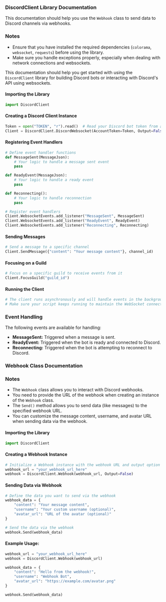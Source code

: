 ### DiscordClient Library Documentation

This documentation should help you use the `Webhook` class to send data to Discord channels via webhooks.

### Notes
- Ensure that you have installed the required dependencies (`colorama`, `websocket`, `requests`) before using the library.
- Make sure you handle exceptions properly, especially when dealing with network connections and websockets.

This documentation should help you get started with using the `DiscordClient` library for building Discord bots or interacting with Discord's API using websockets.


#### Importing the Library
```python
import DiscordClient
```

#### Creating a Discord Client Instance
```python
Token = open("TOKEN", "r").read()  # Read your Discord bot token from a file
Client = DiscordClient.DiscordWebsocket(AccountToken=Token, Output=False)
```

#### Registering Event Handlers
```python
# Define event handler functions
def MessageSent(MessageJson):
    # Your logic to handle a message sent event
    pass

def ReadyEvent(MessageJson):
    # Your logic to handle a ready event
    pass

def Reconnecting():
    # Your logic to handle reconnection
    pass

# Register event handlers
Client.WebsocketEvents.add_listener("MessageSent", MessageSent)
Client.WebsocketEvents.add_listener("ReadyEvent", ReadyEvent)
Client.WebsocketEvents.add_listener("Reconnecting", Reconnecting)
```

#### Sending Messages
```python
# Send a message to a specific channel
Client.SendMessage({"content": "Your message content"}, channel_id)
```

#### Focusing on a Guild
```python
# Focus on a specific guild to receive events from it
Client.FocusGuild("guild_id")
```

#### Running the Client
```python
# The client runs asynchronously and will handle events in the background
# Make sure your script keeps running to maintain the WebSocket connection
```

### Event Handling
The following events are available for handling:

- **MessageSent:** Triggered when a message is sent.
- **ReadyEvent:** Triggered when the bot is ready and connected to Discord.
- **Reconnecting:** Triggered when the bot is attempting to reconnect to Discord.

### Webhook Class Documentation

### Notes
- The `Webhook` class allows you to interact with Discord webhooks.
- You need to provide the URL of the webhook when creating an instance of the `Webhook` class.
- The `Send()` method allows you to send data (like messages) to the specified webhook URL.
- You can customize the message content, username, and avatar URL when sending data via the webhook.

#### Importing the Library
```python
import DiscordClient
```

#### Creating a Webhook Instance
```python
# Initialize a Webhook instance with the webhook URL and output option
webhook_url = "your_webhook_url_here"
webhook = DiscordClient.Webhook(webhook_url, Output=False)
```

#### Sending Data via Webhook
```python
# Define the data you want to send via the webhook
webhook_data = {
    "content": "Your message content",
    "username": "Your custom username (optional)",
    "avatar_url": "URL of the avatar (optional)"
}

# Send the data via the webhook
webhook.Send(webhook_data)
```

#### Example Usage:
```python
webhook_url = "your_webhook_url_here"
webhook = DiscordClient.Webhook(webhook_url)

webhook_data = {
    "content": "Hello from the webhook!",
    "username": "Webhook Bot",
    "avatar_url": "https://example.com/avatar.png"
}

webhook.Send(webhook_data)
```
